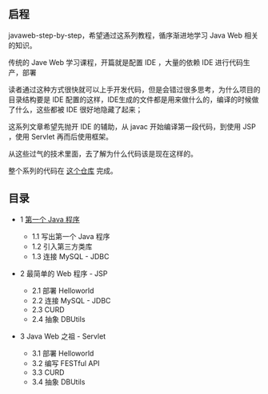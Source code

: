 ## 启程

javaweb-step-by-step，希望通过这系列教程，循序渐进地学习 Java Web 相关的知识。

传统的 Jave Web 学习课程，开篇就是配置 IDE ，大量的依赖 IDE 进行代码生产，部署

读者通过这种方式很快就可以上手开发代码，但是会错过很多思考，为什么项目的目录结构要是 IDE 配置的这样，IDE生成的文件都是用来做什么的，编译的时候做了什么，这些都被 IDE 很好地隐藏了起来；

这系列文章希望先抛开 IDE 的辅助，从 javac 开始编译第一段代码，到使用 JSP ，使用 Servlet 再而后使用框架。

从这些过气的技术里面，去了解为什么代码该是现在这样的。

整个系列的代码在 [这个仓库](https://github.com/weboutin/java-blog) 完成。

## 目录

* 1 [第一个 Java 程序](#)
  * 1.1 写出第一个 Java 程序
  * 1.2 引入第三方类库
  * 1.3 连接 MySQL - JDBC
  
* 2 最简单的 Web 程序 - JSP
  * 2.1 部署 Helloworld
  * 2.2 连接 MySQL - JDBC
  * 2.3 CURD
  * 2.4 抽象 DBUtils
  
* 3 Java Web 之祖 - Servlet
  * 3.1 部署 Helloworld
  * 3.2 编写 FESTful API
  * 3.3 CURD
  * 3.4 抽象 DBUtils
